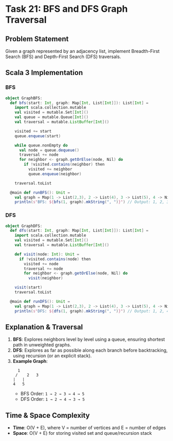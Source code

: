 # Task 21: BFS and DFS Graph Traversal

## Problem Statement
Given a graph represented by an adjacency list, implement Breadth-First Search (BFS) and Depth-First Search (DFS) traversals.

## Scala 3 Implementation

### BFS

```scala
object GraphBFS:
  def bfs(start: Int, graph: Map[Int, List[Int]]): List[Int] =
    import scala.collection.mutable
    val visited = mutable.Set[Int]()
    val queue = mutable.Queue[Int]()
    val traversal = mutable.ListBuffer[Int]()

    visited += start
    queue.enqueue(start)

    while queue.nonEmpty do
      val node = queue.dequeue()
      traversal += node
      for neighbor <- graph.getOrElse(node, Nil) do
        if !visited.contains(neighbor) then
          visited += neighbor
          queue.enqueue(neighbor)

    traversal.toList

  @main def runBFS(): Unit =
    val graph = Map(1 -> List(2,3), 2 -> List(4), 3 -> List(5), 4 -> Nil, 5 -> Nil)
    println(s"BFS: ${bfs(1, graph).mkString(", ")}") // Output: 1, 2, 3, 4, 5
```

### DFS

```scala
object GraphDFS:
  def dfs(start: Int, graph: Map[Int, List[Int]]): List[Int] =
    import scala.collection.mutable
    val visited = mutable.Set[Int]()
    val traversal = mutable.ListBuffer[Int]()

    def visit(node: Int): Unit =
      if !visited.contains(node) then
        visited += node
        traversal += node
        for neighbor <- graph.getOrElse(node, Nil) do
          visit(neighbor)

    visit(start)
    traversal.toList

  @main def runDFS(): Unit =
    val graph = Map(1 -> List(2,3), 2 -> List(4), 3 -> List(5), 4 -> Nil, 5 -> Nil)
    println(s"DFS: ${dfs(1, graph).mkString(", ")}") // Output: 1, 2, 4, 3, 5
```

## Explanation & Traversal
1. **BFS**: Explores neighbors level by level using a queue, ensuring shortest path in unweighted graphs.
2. **DFS**: Explores as far as possible along each branch before backtracking, using recursion (or an explicit stack).
3. **Example Graph**:  
   ```
     1
    /    2   3
   |   |
   4   5
   ```
   - BFS Order: `1 → 2 → 3 → 4 → 5`  
   - DFS Order: `1 → 2 → 4 → 3 → 5`

## Time & Space Complexity
- **Time**: O(V + E), where V = number of vertices and E = number of edges  
- **Space**: O(V + E) for storing visited set and queue/recursion stack
